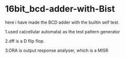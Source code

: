 # 16bit_bcd-adder-with-Bist

here  i have made the BCD adder with the builtin self test.

1.used ca(cellular automata) as the test pattern generator

2.dff is a D flip flop.

3.ORA is output response analyser, which is a MISR
